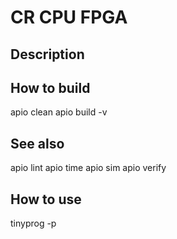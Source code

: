 # CR CPU FPGA

## Description


## How to build
apio clean
apio build -v

## See also
apio lint
apio time
apio sim
apio verify

## How to use
tinyprog -p <bistreamname>
